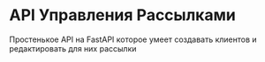 # API Управления Рассылками
Простенькое API на FastAPI которое умеет создавать клиентов и редактировать для них рассылки
